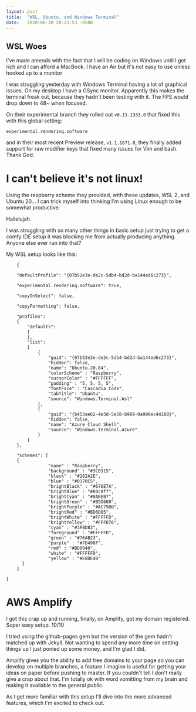 ```yaml
---
layout: post
title:  "WSL, Ubuntu, and Windows Terminal"
date:   2020-06-20 20:23:53 -0500
---
```


## WSL Woes

I've made amends with the fact that I will be coding on Windows
until I get rich and I can afford a MacBook. I have an Air but it's
not easy to use unless hooked up to a monitor

I was struggling yesterday with Windows Terminal having a lot of graphical issues.
On my desktop I have a GSync monitor. Apparently this makes the terminal freak out,
because they hadn't been testing with it. The FPS would drop down to 48~ when focused.

On their experimental branch they rolled out `v0.11.1333.0` that fixed this with this
global setting: 

`experimental.rendering.software` 

and in their most recent Preview release, `v1.1.1671.0`, they finally added
support for raw modifier keys that fixed many issues for Vim and bash. Thank God.

# I can't believe it's not linux! 

Using the raspberry scheme they provided, with these updates, WSL 2, and Ubuntu 20...
I can trick myself into thinking I'm using Linux enough to be somewhat productive.

Hallelujah.

I was struggling with so many other things in basic setup just trying to get a comfy
IDE setup it was blocking me from actually producing anything. Anyone else ever run into that?

My WSL setup looks like this:

```
    {

    "defaultProfile": "{07b52e3e-de2c-5db4-bd2d-ba144ed6c273}",

    "experimental.rendering.software": true,

    "copyOnSelect": false,

    "copyFormatting": false,

    "profiles":
    {
        "defaults":
        {
        },
        "list":
        [
            {
                "guid": "{07b52e3e-de2c-5db4-bd2d-ba144ed6c273}",
                "hidden": false,
                "name": "Ubuntu-20.04",
                "colorScheme" : "Raspberry",
                "cursorColor" : "#FFFFFF",
                "padding" : "5, 5, 5, 5",
                "fontFace" : "Cascadia Code",
                "tabTitle": "Ubuntu",
                "source": "Windows.Terminal.Wsl"
            },
            {
                "guid": "{b453ae62-4e3d-5e58-b989-0a998ec441b8}",
                "hidden": false,
                "name": "Azure Cloud Shell",
                "source": "Windows.Terminal.Azure"
            }
        ]
    },

    "schemes": [
    {
                "name" : "Raspberry",
                "background" : "#3C0315",
                "black" : "#282A2E",
                "blue" : "#0170C5",
                "brightBlack" : "#676E7A",
                "brightBlue" : "#80c8ff",
                "brightCyan" : "#8ABEB7",
                "brightGreen" : "#B5D680",
                "brightPurple" : "#AC79BB",
                "brightRed" : "#BD6D85",
                "brightWhite" : "#FFFFFD",
                "brightYellow" : "#FFFD76",
                "cyan" : "#3F8D83",
                "foreground" : "#FFFFFD",
                "green" : "#76AB23",
                "purple" : "#7D498F",
                "red" : "#BD0940",
                "white" : "#FFFFFD",
                "yellow" : "#E0DE48"
      }
    ]

}
```


# AWS Amplify

I got this crap up and running, finally, on Amplify, got my domain registered. Super easy setup. 10/10

I tried using the github-pages gem but the version of the gem hadn't matched up with Jekyll. Not wanting to
spend any more time on setting things up I just ponied up some money, and I'm glad I did.

Amplify gives you the ability to add free domains to your page so you can develop on multiple branches,
a feature I imagine is useful for getting your ideas on paper before pushing to master. If you couldn't tell I don't really give a crap about that. I'm totally ok with word vomitting from my brain and making it available to the general public.

As I get more familiar with this setup I'll dive into the more advanced features, which I'm excited to check out.



